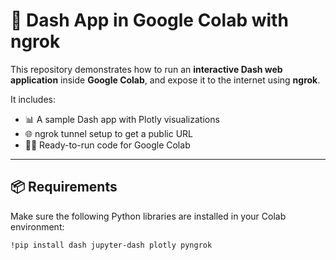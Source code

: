 # 🚀 Dash App in Google Colab with ngrok

This repository demonstrates how to run an **interactive Dash web application** inside **Google Colab**, and expose it to the internet using **ngrok**.  

It includes:
- 📊 A sample Dash app with Plotly visualizations  
- 🌐 ngrok tunnel setup to get a public URL  
- 🧑‍💻 Ready-to-run code for Google Colab  

---

## 📦 Requirements

Make sure the following Python libraries are installed in your Colab environment:

```bash
!pip install dash jupyter-dash plotly pyngrok
